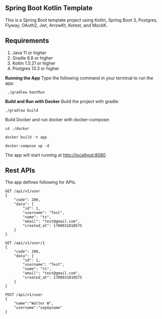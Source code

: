 ## Spring Boot Kotlin Template

This is a Spring Boot template project using Kotlin, Spring Boot 3, Postgres, Flyway, OAuth2, Jwt, ArrowKt, Kotest, and
MockK.

## Requirements

1. Java 11 or higher
2. Gradle 6.8 or higher
3. Kotlin 1.5.21 or higher
4. Postgres 13.3 or higher

**Running the App**
Type the following command in your terminal to run the app:

     ./gradlew bootRun

**Build and Run with Docker**
Build the project with gradle:

    ./gradlew build

Build Docker and run docker with docker-compose:

    cd ./docker

    docker build -t app

    docker-compose up -d

The app will start running at  [http://localhost:8080](http://localhost:8080/)

## Rest APIs

The app defines following for APIs.

    GET /api/v1/user
    {
        "code": 200,
        "data": {
            "id": 1,
            "username": "Test",
            "name": "ts",
            "email": "test@gmail.com",
            "created_at": 1700031810575
        }
    }

    GET /api/v1/user/1
    {
        "code": 200,
        "data": {
            "id": 1,
            "username": "Test",
            "name": "ts",
            "email": "test@gmail.com",
            "created_at": 1700031810575
        }
    }

    POST /api/v1/user
    {
	    "name":"Walter W",
	    "username":"saymyname"
    }
